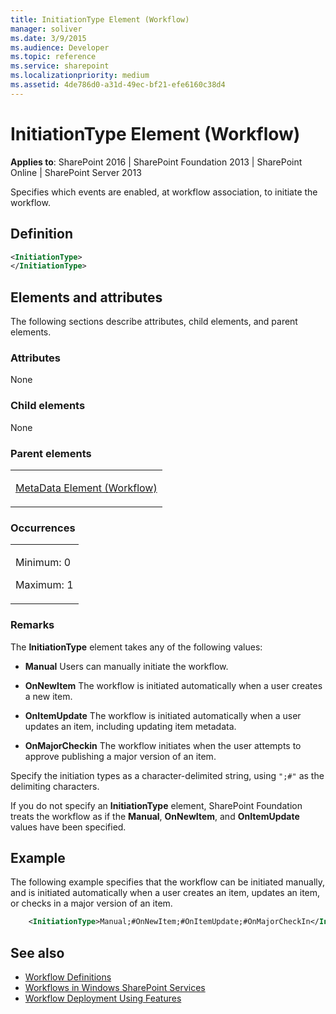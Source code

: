 ```yaml
---
title: InitiationType Element (Workflow)
manager: soliver
ms.date: 3/9/2015
ms.audience: Developer
ms.topic: reference
ms.service: sharepoint
ms.localizationpriority: medium
ms.assetid: 4de786d0-a31d-49ec-bf21-efe6160c38d4
---
```


# InitiationType Element (Workflow)

**Applies to**: SharePoint 2016 | SharePoint Foundation 2013 | SharePoint Online | SharePoint Server 2013

Specifies which events are enabled, at workflow association, to initiate the workflow.

## Definition

```XML
<InitiationType>
</InitiationType>
```

## Elements and attributes

The following sections describe attributes, child elements, and parent elements.

### Attributes

None

### Child elements

None

### Parent elements

<table>
<colgroup>
<col width="100%" />
</colgroup>
<tbody>
<tr class="odd">
<td align="left"><p><a href="metadata-element-workflow.md">MetaData Element (Workflow)</a></p></td>
</tr>
</tbody>
</table>

### Occurrences

<table>
<colgroup>
<col width="100%" />
</colgroup>
<tbody>
<tr class="odd">
<td align="left"><p>Minimum: 0</p>
<p>Maximum: 1</p></td>
</tr>
</tbody>
</table>

### Remarks

The **InitiationType** element takes any of the following values:

- **Manual** Users can manually initiate the workflow.

- **OnNewItem** The workflow is initiated automatically when a user creates a new item.

- **OnItemUpdate** The workflow is initiated automatically when a user updates an item, including updating item metadata.

- **OnMajorCheckin** The workflow initiates when the user attempts to approve publishing a major version of an item.

Specify the initiation types as a character-delimited string, using `";#"` as the delimiting characters.

If you do not specify an **InitiationType** element, SharePoint Foundation treats the workflow as if the **Manual**, **OnNewItem**, and **OnItemUpdate** values have been specified.

## Example

The following example specifies that the workflow can be initiated manually, and is initiated automatically when a user creates an item, updates an item, or checks in a major version of an item.

```XML
    <InitiationType>Manual;#OnNewItem;#OnItemUpdate;#OnMajorCheckIn</InitiationType>
```

## See also

- [Workflow Definitions](workflow-definitions.md)
- [Workflows in Windows SharePoint Services](https://msdn.microsoft.com/library/be0888d4-20b2-4d39-bf28-2d8a71829d8e(Office.15).aspx)
- [Workflow Deployment Using Features](https://msdn.microsoft.com/library/ad294f09-483d-4e87-bd19-fa37795ed558(Office.15).aspx)









